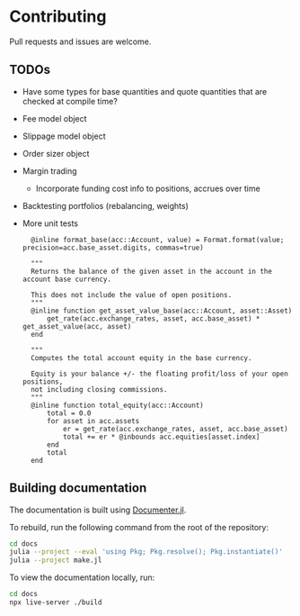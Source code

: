 # Contributing

Pull requests and issues are welcome.

## TODOs

- Have some types for base quantities and quote quantities
  that are checked at compile time?
- Fee model object
- Slippage model object
- Order sizer object
- Margin trading
  - Incorporate funding cost info to positions, accrues over time
- Backtesting portfolios (rebalancing, weights)
- More unit tests

        @inline format_base(acc::Account, value) = Format.format(value; precision=acc.base_asset.digits, commas=true)

        """
        Returns the balance of the given asset in the account in the account base currency.

        This does not include the value of open positions.
        """
        @inline function get_asset_value_base(acc::Account, asset::Asset)
            get_rate(acc.exchange_rates, asset, acc.base_asset) * get_asset_value(acc, asset)
        end

        """
        Computes the total account equity in the base currency.

        Equity is your balance +/- the floating profit/loss of your open positions,
        not including closing commissions.
        """
        @inline function total_equity(acc::Account)
            total = 0.0
            for asset in acc.assets
                er = get_rate(acc.exchange_rates, asset, acc.base_asset)
                total += er * @inbounds acc.equities[asset.index]
            end
            total
        end

## Building documentation

The documentation is built using [Documenter.jl](https://documenter.juliadocs.org/stable/).

To rebuild, run the following command from the root of the repository:

```bash
cd docs
julia --project --eval 'using Pkg; Pkg.resolve(); Pkg.instantiate()'
julia --project make.jl
```

To view the documentation locally, run:

```bash
cd docs
npx live-server ./build
```
